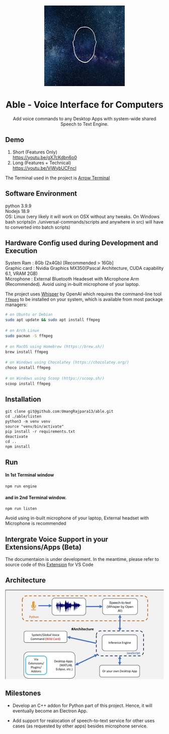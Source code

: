 <div align="center">

<p align="center">
  <a aria-label="Arrow logo" href="">
    <img src="./assets/128x128.jpeg">
  </a>
</p>  

# Able - Voice Interface for Computers #
Add voice commands to any Desktop Apps with system-wide shared Speech to Text Engine.​
</div >

## Demo ##

1) Short (Features Only)  
https://youtu.be/gX7cKdbn6o0  
2) Long (Features + Technical)  
https://youtu.be/VjWybUCFncI  


The Terminal used in the project is [Arrow Terminal](https://github.com/thevoyagingstar/arrow)  

## Software Environment ##

  python 3.9.9  
  Nodejs 18.9  
  OS: Linux (very likely it will work on OSX without any tweaks. On Windows bash scripts(in ./universal-commands/scripts and anywhere in src) will have to converted into batch scripts)  

## Hardware Config used during Development and Execution ##

System Ram : 8Gb (2x4Gb) [Recommended > 16Gb]  
Graphic card : Nvidia Graphics MX350(Pascal Architecture, CUDA capability 6.1, VRAM 2GB)  
Microphone : External Bluetooth Headeset with Microphone Arm (Recommended). Avoid using in-built microphone of your laptop.  

The project uses [Whisper](https://github.com/openai/whisper) by OpenAI which requires the command-line tool [`ffmpeg`](https://ffmpeg.org/) to be installed on your system, which is available from most package managers:


```bash
# on Ubuntu or Debian
sudo apt update && sudo apt install ffmpeg

# on Arch Linux
sudo pacman -S ffmpeg

# on MacOS using Homebrew (https://brew.sh/)
brew install ffmpeg

# on Windows using Chocolatey (https://chocolatey.org/)
choco install ffmpeg

# on Windows using Scoop (https://scoop.sh/)
scoop install ffmpeg
```


## Installation ##

    git clone git@github.com:UmangRajpara13/able.git
    cd ./able/listen
    python3 -m venv venv
    source "venv/bin/activate"
    pip install -r requirements.txt
    deactivate
    cd ..
    npm install

## Run ##   


#### In 1st Terminal window  

    npm run engine

#### and in 2nd Terminal window.

    npm run listen


Avoid using in-built microphone of your laptop, External headset with Microphone is recommended

## Intergrate Voice Support in your Extensions/Apps (Beta)

The documentaion is under development. In the meantime, please refer to source code of this [Extension](https://github.com/thevoyagingstar/code-able) for VS Code


## Architecture ##


<p align="center">
  <a aria-label="Arrow logo" href="">
    <img src="./assets/able_architecture.jpg">
  </a>
</p>  

## Milestones ##

- Develop an C++ addon for Python part of this project.
Hence, it will eventually become an Electron App.

- Add support for realocation of speech-to-text service for other uses cases (as requested by other apps) besides microphone service.   